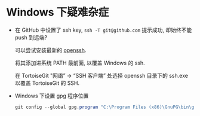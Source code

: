# Windows 下疑难杂症

* 在 GitHub 中设置了 ssh key,  `ssh -T git@github.com` 提示成功, 却始终不能 push 到远端?

    可以尝试安装最新的 [openssh](https://github.com/PowerShell/Win32-OpenSSH/releases).

    将其添加进系统 PATH 最前面, 以覆盖 Windows 的 ssh.

    在 TortoiseGit "网络” → “SSH 客户端” 处选择 openssh 目录下的 ssh.exe 以覆盖 TortoiseGit 的 SSH.

* Windows 下设置 gpg 程序位置

    ```powershell
    git config --global gpg.program "C:\Program Files (x86)\GnuPG\bin\gpg.exe"
    ```
